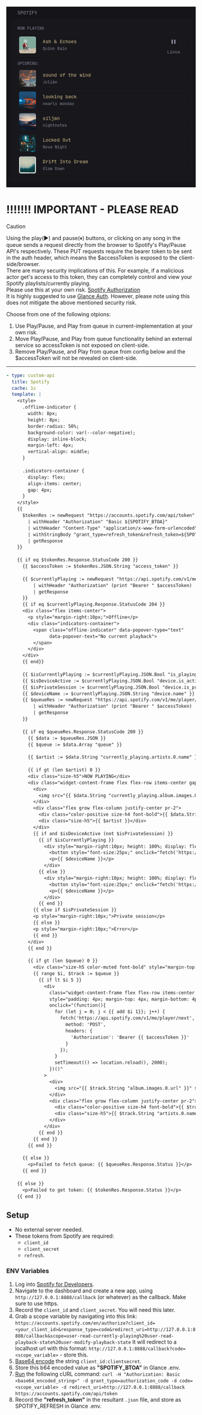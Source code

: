 ![](preview.png)

# !!!!!!! IMPORTANT - PLEASE READ
> [!CAUTION]     
> Using the play(▶) and pause(⏸) buttons, or clicking on any song in the queue sends a request directly from the browser to Spotify's Play/Pause API's respectively. These PUT requests require the bearer token to be sent in the auth header, which means the $accessToken is exposed to the client-side/browser.  
There are many security implications of this. For example, if a malicious actor get's access to this token, they can completely control and view your Spotify playlists/currently playing.  
Please use this at your own risk. [Spotify Authorization](https://developer.spotify.com/documentation/web-api/tutorials/code-flow)  
It is highly suggested to use [Glance Auth](https://github.com/glanceapp/glance/releases/tag/v0.8.0#g-rh-7). However, please note using this does not mitigate the above mentioned security risk.

Choose from one of the following otpions:  
1. Use Play/Pause, and Play from queue in current-implementation at your own risk.
2. Move Play/Pause, and Play from queue functionality behind an external service so accessToken is not exposed on client-side.
3. Remove Play/Pause, and Play from queue from config below and the $accessToken will not be revealed on client-side.    

<hr>

```yaml
- type: custom-api
  title: Spotify
  cache: 1s
  template: |
    <style>
      .offline-indicator {
        width: 8px;
        height: 8px;
        border-radius: 50%;
        background-color: var(--color-negative);
        display: inline-block;
        margin-left: 4px;
        vertical-align: middle;
      }

      .indicators-container {
        display: flex;
        align-items: center;
        gap: 4px;
      }
    </style>
    {{
      $tokenRes := newRequest "https://accounts.spotify.com/api/token"
        | withHeader "Authorization" "Basic ${SPOTIFY_BTOA}"
        | withHeader "Content-Type" "application/x-www-form-urlencoded"
        | withStringBody "grant_type=refresh_token&refresh_token=${SPOTIFY_REFRESH}"
        | getResponse
    }}

    {{ if eq $tokenRes.Response.StatusCode 200 }}
      {{ $accessToken := $tokenRes.JSON.String "access_token" }}

      {{ $currentlyPlaying := newRequest "https://api.spotify.com/v1/me/player" 
          | withHeader "Authorization" (print "Bearer " $accessToken)
          | getResponse          
      }}
      {{ if eq $currentlyPlaying.Response.StatusCode 204 }}
      <div class="flex items-center">
        <p style="margin-right:10px;">Offline</p>
        <div class="indicators-container">
          <span class="offline-indicator" data-popover-type="text"
                data-popover-text="No current playback">
          </span>
        </div>
      </div>
      {{ end}}

      {{ $isCurrentlyPlaying := $currentlyPlaying.JSON.Bool "is_playing" }}
      {{ $isDeviceActive := $currentlyPlaying.JSON.Bool "device.is_active" }}
      {{ $isPrivateSession := $currentlyPlaying.JSON.Bool "device.is_private_session" }}
      {{ $deviceName := $currentlyPlaying.JSON.String "device.name" }}
      {{ $queueRes := newRequest "https://api.spotify.com/v1/me/player/queue"
          | withHeader "Authorization" (print "Bearer " $accessToken)
          | getResponse
      }}

      {{ if eq $queueRes.Response.StatusCode 200 }}
        {{ $data := $queueRes.JSON }}
        {{ $queue := $data.Array "queue" }}

        {{ $artist := $data.String "currently_playing.artists.0.name" }}

        {{ if gt (len $artist) 0 }}
        <div class="size-h5">NOW PLAYING</div>
        <div class="widget-content-frame flex flex-row items-center gap-20" style="padding: 4px; margin-top: 4px; margin-bottom: 4px;">
          <div>
            <img src="{{ $data.String "currently_playing.album.images.0.url" }}" style="border-radius: 5px; width: 5rem;" class="card">
          </div>
          <div class="flex grow flex-column justify-center pr-2">
            <div class="color-positive size-h4 font-bold">{{ $data.String "currently_playing.name" }}</div>
            <div class="size-h5">{{ $artist }}</div>
          </div>
          {{ if and $isDeviceActive (not $isPrivateSession) }}
            {{ if $isCurrentlyPlaying }}
              <div style="margin-right:10px; height: 100%; display: flex; flex-direction: column;">
                <button style="font-size:25px;" onclick="fetch('https://api.spotify.com/v1/me/player/pause',{method:'PUT',headers:{'Authorization':'Bearer {{$accessToken}}'}}); setTimeout(function(){ location.reload(); }, 2000);">⏸</button>
                <p>{{ $deviceName }}</p>
              </div>
            {{ else }}
              <div style="margin-right:10px; height: 100%; display: flex; flex-direction: column;">
                <button style="font-size:25px;" onclick="fetch('https://api.spotify.com/v1/me/player/play',{method:'PUT',headers:{'Authorization':'Bearer {{$accessToken}}'}}); setTimeout(function(){ location.reload(); }, 2000);">▶</button>
                <p>{{ $deviceName }}</p>
              </div>
            {{ end }}
          {{ else if $isPrivateSession }}
          <p style="margin-right:10px;">Private session</p> 
          {{ else }}
          <p style="margin-right:10px;">Error</p>
          {{ end }}
        </div>
        {{ end }}

        {{ if gt (len $queue) 0 }}
          <div class="size-h5 color-muted font-bold" style="margin-top: 10px;">UPCOMING:</div>
          {{ range $i, $track := $queue }}
            {{ if lt $i 5 }}
              <div
                class="widget-content-frame flex flex-row items-center gap-20"
                style="padding: 4px; margin-top: 4px; margin-bottom: 4px; cursor: pointer;"
                onclick="(function(){
                  for (let j = 0; j < {{ add $i 1}}; j++) {
                    fetch('https://api.spotify.com/v1/me/player/next', {
                      method: 'POST',
                      headers: {
                        'Authorization': 'Bearer {{ $accessToken }}'
                      }
                    });
                  }
                  setTimeout(() => location.reload(), 2000);
                })()"
              >
                <div>
                  <img src="{{ $track.String "album.images.0.url" }}" style="border-radius: 5px; width: 5rem;" class="card">
                </div>
                <div class="flex grow flex-column justify-center pr-2">
                  <div class="color-positive size-h4 font-bold">{{ $track.String "name" }}</div>
                  <div class="size-h5">{{ $track.String "artists.0.name" }}</div>
                </div>
              </div>
            {{ end }}
          {{ end }}
        {{ end }}

      {{ else }}
        <p>Failed to fetch queue: {{ $queueRes.Response.Status }}</p>
      {{ end }}

    {{ else }}
      <p>Failed to get token: {{ $tokenRes.Response.Status }}</p>
    {{ end }}
```

## Setup
- No external server needed.
- These tokens from Spotify are required: 
  - `client_id`
  - `client_secret`
  - `refresh`.

### ENV Variables
1. Log into [Spotify for Developers](https://developer.spotify.com/).
2. Navigate to the dashboard and create a new app, using `http://127.0.0.1:8888/callback` (or whatever) as the callback. Make sure to use https.
3. Record the `client_id` and `client_secret`. You will need this later.
4. Grab a scope variable by navigating into this link: 
`
https://accounts.spotify.com/en/authorize?client_id=<your_client_id>&response_type=code&redirect_uri=http://127.0.0.1:8888/callback&scope=user-read-currently-playing%20user-read-playback-state%20user-modify-playback-state
` 
It will redirect to a localhost url with this format: `http://127.0.0.1:8888/callback?code=<scope_variable>` - store this.  
5. [Base64 encode](https://www.base64encode.org/) the string `client_id:clientsecret`.  
6. Store this b64 encoded value as **"SPOTIFY_BTOA"** in Glance .env.  
7. [Run](https://reqbin.com/curl) the following cURL command: 
  `
  curl -H "Authorization: Basic <base64_encoded_string>"
  -d grant_type=authorization_code -d code=<scope_variable> -d redirect_uri=http://127.0.0.1:8888/callback https://accounts.spotify.com/api/token
  `
8. Record the **"refresh_token"** in the resultant `.json` file, and store as SPOTIFY_REFRESH in Glance .env.
